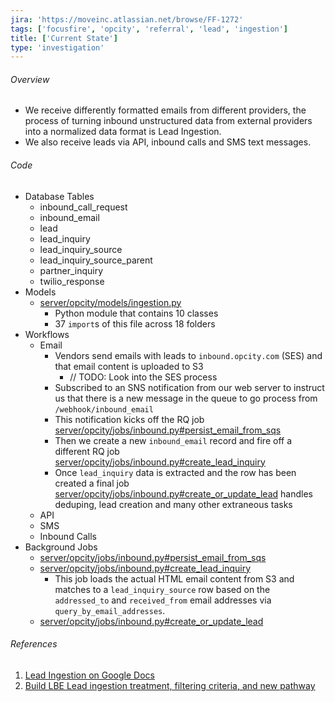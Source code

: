 ```yaml
---
jira: 'https://moveinc.atlassian.net/browse/FF-1272'
tags: ['focusfire', 'opcity', 'referral', 'lead', 'ingestion']
title: ['Current State']
type: 'investigation'
---
```

###### Overview
- We receive differently formatted emails from different providers, the process of turning inbound unstructured data from external providers into a normalized data format is Lead Ingestion.
- We also receive leads via API, inbound calls and SMS text messages.

###### Code
- Database Tables
	- inbound_call_request
	- inbound_email
	- lead
	- lead_inquiry
	- lead_inquiry_source
	- lead_inquiry_source_parent
	- partner_inquiry
	- twilio_response
- Models
	- [server/opcity/models/ingestion.py](https://github.com/Opcity/opcity/blob/master/server/opcity/models/ingestion.py)
		- Python module that contains 10 classes
		- 37 `import`s of this file across 18 folders
- Workflows
	- Email
		- Vendors send emails with leads to `inbound.opcity.com` (SES) and that email content is uploaded to S3
			- // TODO: Look into the SES process
		- Subscribed to an SNS notification from our web server to instruct us that there is a new message in the queue to go process from `/webhook/inbound_email`
		- This notification kicks off the RQ job [server/opcity/jobs/inbound.py#persist_email_from_sqs](https://github.com/Opcity/opcity/blob/0a077e6cc91b44a50a9dea7d3e53942add3c7ff2/server/opcity/jobs/inbound.py#L167)
		- Then we create a new `inbound_email` record and fire off a different RQ job [server/opcity/jobs/inbound.py#create_lead_inquiry](https://github.com/Opcity/opcity/blob/0a077e6cc91b44a50a9dea7d3e53942add3c7ff2/server/opcity/jobs/inbound.py#L670)
		- Once `lead_inquiry` data is extracted and the row has been created a final job [server/opcity/jobs/inbound.py#create_or_update_lead](https://github.com/Opcity/opcity/blob/0a077e6cc91b44a50a9dea7d3e53942add3c7ff2/server/opcity/jobs/inbound.py#L444) handles deduping, lead creation and many other extraneous tasks
	- API
	- SMS
	- Inbound Calls
- Background Jobs
	- [server/opcity/jobs/inbound.py#persist_email_from_sqs](https://github.com/Opcity/opcity/blob/0a077e6cc91b44a50a9dea7d3e53942add3c7ff2/server/opcity/jobs/inbound.py#L167)
	- [server/opcity/jobs/inbound.py#create_lead_inquiry](https://github.com/Opcity/opcity/blob/0a077e6cc91b44a50a9dea7d3e53942add3c7ff2/server/opcity/jobs/inbound.py#L670)
		- This job loads the actual HTML email content from S3 and matches to a `lead_inquiry_source` row based on the `addressed_to` and `received_from` email addresses via `query_by_email_addresses`.
	- [server/opcity/jobs/inbound.py#create_or_update_lead](https://github.com/Opcity/opcity/blob/0a077e6cc91b44a50a9dea7d3e53942add3c7ff2/server/opcity/jobs/inbound.py#L444)

###### References
1. [Lead Ingestion on Google Docs](https://docs.google.com/presentation/d/1ffnp6xx8oWivDqApMG1QPsJBlagUASFGkfYzS0OtTrk/edit#slide=id.gc6f9e470d_0_0)
2. [Build LBE Lead ingestion treatment, filtering criteria, and new pathway](https://www.notion.so/Build-LBE-Lead-ingestion-treatment-filtering-criteria-and-new-pathway-36b0f93ce0044adc8628777a300b885b)